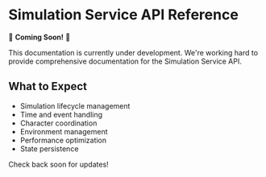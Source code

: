# Simulation Service API Reference

🚧 **Coming Soon!** 🚧

This documentation is currently under development. We're working hard to provide comprehensive documentation for the Simulation Service API.

## What to Expect

- Simulation lifecycle management
- Time and event handling
- Character coordination
- Environment management
- Performance optimization
- State persistence

Check back soon for updates! 